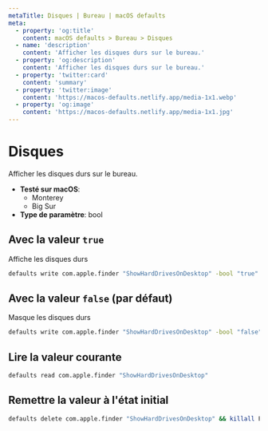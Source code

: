```yaml
---
metaTitle: Disques | Bureau | macOS defaults
meta:
  - property: 'og:title'
    content: macOS defaults > Bureau > Disques
  - name: 'description'
    content: 'Afficher les disques durs sur le bureau.'
  - property: 'og:description'
    content: 'Afficher les disques durs sur le bureau.'
  - property: 'twitter:card'
    content: 'summary'
  - property: 'twitter:image'
    content: 'https://macos-defaults.netlify.app/media-1x1.webp'
  - property: 'og:image'
    content: 'https://macos-defaults.netlify.app/media-1x1.jpg'
---
```


# Disques

Afficher les disques durs sur le bureau.

<!-- break lists -->

- **Testé sur macOS**:
  - Monterey
  - Big Sur
- **Type de paramètre**: bool

## Avec la valeur `true`

Affiche les disques durs

```bash
defaults write com.apple.finder "ShowHardDrivesOnDesktop" -bool "true" && killall Finder
```

## Avec la valeur `false` (par défaut)

Masque les disques durs

```bash
defaults write com.apple.finder "ShowHardDrivesOnDesktop" -bool "false" && killall Finder
```

## Lire la valeur courante

```bash
defaults read com.apple.finder "ShowHardDrivesOnDesktop"
```

## Remettre la valeur à l'état initial

```bash
defaults delete com.apple.finder "ShowHardDrivesOnDesktop" && killall Finder
```
